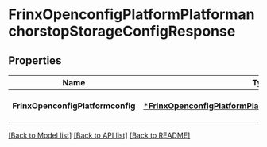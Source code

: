 # FrinxOpenconfigPlatformPlatformanchorstopStorageConfigResponse

## Properties
Name | Type | Description | Notes
------------ | ------------- | ------------- | -------------
**FrinxOpenconfigPlatformconfig** | [***FrinxOpenconfigPlatformPlatformanchorstopStorageConfig**](frinx.openconfig.platform.platformanchorstop.storage.Config.md) |  | [optional] [default to null]

[[Back to Model list]](../README.md#documentation-for-models) [[Back to API list]](../README.md#documentation-for-api-endpoints) [[Back to README]](../README.md)


